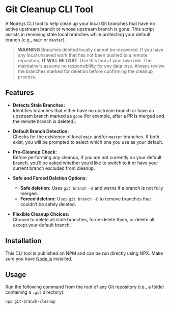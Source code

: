 # Git Cleanup CLI Tool

A Node.js CLI tool to help clean up your local Git branches that have no active upstream branch or whose upstream branch is gone. This script assists in removing stale local branches while protecting your default branch (e.g., `main` or `master`).

> **WARNING** Branches deleted locally cannot be recovered. If you have any local unsaved work that has not been pushed to a remote repository, **IT WILL BE LOST**. Use this tool at your own risk. The maintainers assume no responsibility for any data loss. Always review the branches marked for deletion before confirming the cleanup process.

## Features

- **Detects Stale Branches:**  
  Identifies branches that either have no upstream branch or have an upstream branch marked as `gone` (for example, after a PR is merged and the remote branch is deleted).

- **Default Branch Detection:**  
  Checks for the existence of local `main` and/or `master` branches. If both exist, you will be prompted to select which one you use as your default.

- **Pre-Cleanup Check:**  
  Before performing any cleanup, if you are not currently on your default branch, you’ll be asked whether you’d like to switch to it or have your current branch excluded from cleanup.

- **Safe and Forced Deletion Options:**  
  - **Safe deletion:** Uses `git branch -d` and warns if a branch is not fully merged.  
  - **Forced deletion:** Uses `git branch -D` to remove branches that couldn’t be safely deleted.

- **Flexible Cleanup Choices:**  
  Choose to delete all stale branches, force-delete them, or delete all except your default branch.

## Installation

This CLI tool is published on NPM and can be run directly using NPX. Make sure you have [Node.js](https://nodejs.org/) installed.

## Usage

Run the following command from the root of any Git repository (i.e., a folder containing a `.git` directory):

```bash
npx git-branch-cleanup

